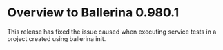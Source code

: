 # Overview to Ballerina 0.980.1

This release has fixed the issue caused when executing service tests in a project created using ballerina init.